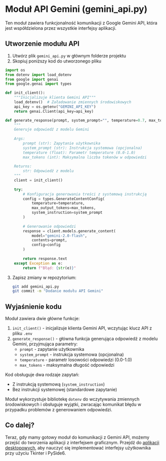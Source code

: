 # Moduł API Gemini (gemini_api.py)

Ten moduł zawiera funkcjonalność komunikacji z Google Gemini API, która jest współdzielona przez wszystkie interfejsy aplikacji.

## Utworzenie modułu API

1. Utwórz plik `gemini_api.py` w głównym folderze projektu
2. Skopiuj poniższy kod do utworzonego pliku


```python
import os
from dotenv import load_dotenv
from google import genai
from google.genai import types

def init_client():
    """Inicjalizuje klienta Gemini API"""
    load_dotenv()  # Załadowanie zmiennych środowiskowych
    api_key = os.getenv("GEMINI_API_KEY")
    return genai.Client(api_key=api_key)

def generate_response(prompt, system_prompt="", temperature=0.7, max_tokens=1024):
    """
    Generuje odpowiedź z modelu Gemini
    
    Args:
        prompt (str): Zapytanie użytkownika
        system_prompt (str): Instrukcja systemowa (opcjonalna)
        temperature (float): Parametr temperature (0.0-1.0)
        max_tokens (int): Maksymalna liczba tokenów w odpowiedzi
        
    Returns:
        str: Odpowiedź z modelu
    """
    client = init_client()
    
    try:
        # Konfiguracja generowania treści z systemową instrukcją
        config = types.GenerateContentConfig(
            temperature=temperature,
            max_output_tokens=max_tokens,
            system_instruction=system_prompt
        )
        
        # Generowanie odpowiedzi
        response = client.models.generate_content(
            model="gemini-2.0-flash",
            contents=prompt,
            config=config
        )
        
        return response.text
    except Exception as e:
        return f"Błąd: {str(e)}"
```
3. Zapisz zmiany w repozytorium:
   ```bash
   git add gemini_api.py
   git commit -m "Dodanie modułu API Gemini"
   ```
   
## Wyjaśnienie kodu

Moduł zawiera dwie główne funkcje:

1. `init_client()` - inicjalizuje klienta Gemini API, wczytując klucz API z pliku `.env`
2. `generate_response()` - główna funkcja generująca odpowiedź z modelu Gemini, przyjmująca parametry:
   - `prompt` - zapytanie użytkownika
   - `system_prompt` - instrukcja systemowa (opcjonalna)
   - `temperature` - parametr losowości odpowiedzi (0.0-1.0)
   - `max_tokens` - maksymalna długość odpowiedzi

Kod obsługuje dwa rodzaje zapytań:
- Z instrukcją systemową (`system_instruction`)
- Bez instrukcji systemowej (standardowe zapytanie)

Moduł wykorzystuje bibliotekę `dotenv` do wczytywania zmiennych środowiskowych i obsługuje wyjątki, zwracając komunikat błędu w przypadku problemów z generowaniem odpowiedzi.

## Co dalej?

Teraz, gdy mamy gotowy moduł do komunikacji z Gemini API, możemy przejść do tworzenia aplikacji z interfejsem graficznym. Przejdź do [aplikacji desktopowych](aplikacje-desktopowe.md), aby nauczyć się implementować interfejsy użytkownika przy użyciu Tkinter i PySide6.